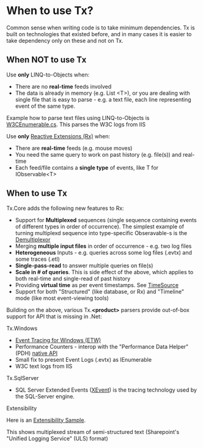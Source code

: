 # When to use Tx?

Common sense when writing code is to take minimum dependencies. Tx is built on technologies that existed before, and in many cases it is easier to take dependency only on these and not on Tx. 

## When NOT to use Tx

Use **only** LINQ-to-Objects when:

* There are no **real-time** feeds involved
* The data is already in memory (e.g. List &lt;T&gt;), or you are dealing with single file that is easy to parse - e.g. a text file, each line representing event of the same type. 

Example how to parse text files using LINQ-to-Objects is [W3CEnumerable.cs](http://tx.codeplex.com/SourceControl/latest#Source/Tx.Windows/IIS/W3CEnumerable.cs). This parses the W3C logs from IIS

Use **only** [Reactive Extensions (Rx)](http://rx.codeplex.com) when:

* There are **real-time** feeds (e.g. mouse moves)
* You need the same query to work on past history (e.g. file(s)) and real-time
* Each feed/file contains a **single type** of events, like T for IObservable&lt;T&gt;


## When to use Tx


Tx.Core adds the following new features to Rx: 

* Support for **Multiplexed** sequences (single sequence containing events of different types in order of occurrence). The simplest example of turning multiplexd sequence into type-specific Obseravable-s is the [Demultiplexor](http://tx.codeplex.com/SourceControl/latest#Source/Tx.Core/Demultiplexor.cs)
* Merging **multiple input files** in order of occurrence - e.g. two log files
* **Heterogeneous** Inputs - e.g. queries across some log files (.evtx) and some traces (.etl)
* **Single-pass-read** to answer multiple queries on file(s)
* **Scale in # of queries**. This is side effect of the above, which applies to both real-time and single-read of past history
* Providing **virtual time** as per event timestamps. See [TimeSource](http://tx.codeplex.com/wikipage?title=TimeSource)
* Support for both "Structured" (like database, or Rx) and "Timeline" mode (like most event-viewing tools)

Building on the above, various Tx.**&lt;product&gt;** parsers provide out-of-box support for API that is missing in .Net:

Tx.Windows

* [Event Tracing for Windows (ETW)](http://msdn.microsoft.com/en-us/library/windows/desktop/aa363668(v=vs.85).aspx)
* Performance Counters - interop with the "Performance Data Helper" (PDH) [native API](http://msdn.microsoft.com/en-us/library/windows/desktop/aa373214(v=vs.85).aspx)
* Small fix to present Event Logs (.evtx) as IEnumerable
* W3C text logs from IIS

Tx.SqlServer

* SQL Server Extended Events ([XEvent](http://blogs.msdn.com/b/extended_events/)) is the tracing technology used by the SQL-Server engine.

Extensibility

Here is an [Extensibility Sample](http://tx.codeplex.com/wikipage?title=ULS%20Sample). 

This shows multiplexed stream of semi-structured text (Sharepoint's "Unified Logging Service" (ULS) format)











 



